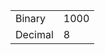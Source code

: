 <table><tbody><tr class="odd"><td>Binary</td><td>1000</td></tr><tr class="even"><td>Decimal</td><td>8</td></tr></tbody></table>
